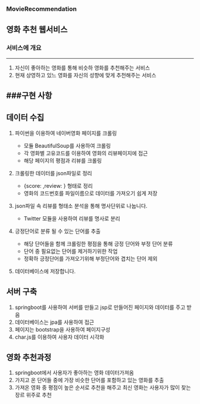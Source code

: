 ### MovieRecommendation
영화 추천 웹서비스 
-------------------------------

### 서비스에 개요
-------------------------------
1. 자신이 좋아하는 영화를 통해 비슷하 영화를 추천해주는 서비스
2. 현재 상영하고 있느 영화를 자신의 성향에 맞게 추천해주는 서비스


###구현 사항
-------------------------------
**데이터 수집**
-------------------------------
1. 파이썬을 이용하여 네이버영화 페이지를 크롤링
   - 모듈 BeautifulSoup를 사용하여 크롤링
   - 각 영화별 고유코드를 이용하여 영화의 리뷰페이지에 접근
   - 해당 페이지의 평점과 리뷰를 크롤링
   
2. 크롤링한 데이터를 json파일로 정리
   - {score: ,review: } 형태로 정리
   - 영화의 코드번호를 파일이름으로 데이터를 가져오기 쉽게 저장
   
3. json파일 속 리뷰를 형태소 분석을 통해 명사단위로 나눕니다.
   - Twitter 모듈을 사용하여 리뷰를 명사로 분리

4. 긍정단어로 분류 될 수 있는 단어를 추출
   - 해당 단어들을 함께 크롤링한 평점을 통해 긍정 단어와 부정 단어 분류
   - 단어 중 필요없는 단어를 제거하기위한 작업
   - 정확하 긍정단어를 가져오기위해 부정단어와 겹치는 단어 제외

5. 데이터베이스에 저장합니다.

**서버 구축**
-------------------------------
1. springboot를 사용하여 서버를 만들고 jsp로 만들어진 페이지와 데이터를 주고 받음
2. 데이터베이스는 jpa를 사용하여 접근
3. 페이지는 bootstrap을 사용하여 페이지구성
4. char.js를 이용하여 사용자 데이터 시각화


**영화 추천과정**
-------------------------------
1. springboot에서 사용자가 좋아하는 영화 데이터가져옴
2. 가지고 온 단어들 중에 가장 비슷한 단어를 포함하고 있는 영화를 추출
3. 가져온 영화 중 평점이 높은 순서로 추천을 해주고 최신 영화는 사용자가 많이 찾는 장르 위주로 추천

